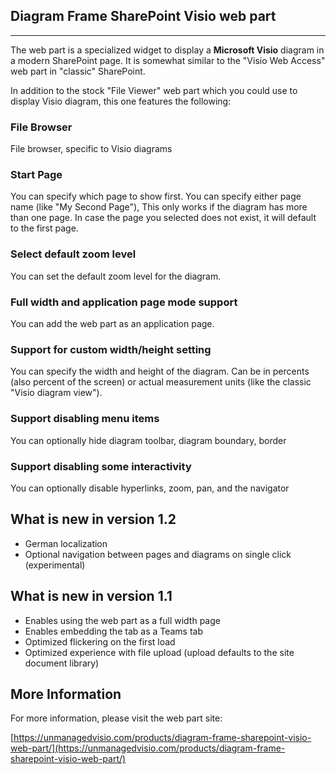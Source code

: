 ## Diagram Frame SharePoint Visio web part
---------------------------------------

The web part is a specialized widget to display a **Microsoft Visio** diagram in a modern SharePoint page. It is somewhat similar to the "Visio Web Access" web part in "classic" SharePoint.

In addition to the stock "File Viewer" web part which you could use to display Visio diagram, this one features the following:

### File Browser

File browser, specific to Visio diagrams

### Start Page

You can specify which page to show first. You can specify either page name (like "My Second Page"), This only works if the diagram has more than one page. In case the page you selected does not exist, it will default to the first page.

### Select default zoom level

You can set the default zoom level for the diagram.

### Full width and application page mode support

You can add the web part as an application page.

### Support for custom width/height setting

You can specify the width and height of the diagram. Can be in percents (also percent of the screen) or actual measurement units (like the classic "Visio diagram view").

### Support disabling menu items

You can optionally hide diagram toolbar, diagram boundary, border

### Support disabling some interactivity

You can optionally disable hyperlinks, zoom, pan, and the navigator

What is new in version 1.2
--------------------------

- German localization
- Optional navigation between pages and diagrams on single click (experimental)

What is new in version 1.1
--------------------------

- Enables using the web part as a full width page
- Enables embedding the tab as a Teams tab
- Optimized flickering on the first load
- Optimized experience with file upload (upload defaults to the site document library)

More Information
----------------

For more information, please visit the web part site:

[https://unmanagedvisio.com/products/diagram-frame-sharepoint-visio-web-part/](https://unmanagedvisio.com/products/diagram-frame-sharepoint-visio-web-part/)
